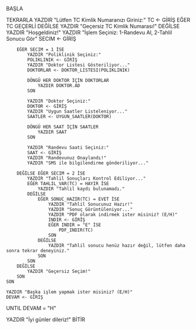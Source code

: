 BAŞLA

TEKRARLA
    YAZDIR "Lütfen TC Kimlik Numaranızı Giriniz:"
    TC <- GİRİŞ
    EĞER TC GEÇERLİ DEĞİLSE
        YAZDIR "Geçersiz TC Kimlik Numarası!"
    DEĞİLSE
        YAZDIR "Hoşgeldiniz!"
        YAZDIR "İşlem Seçiniz: 1-Randevu Al, 2-Tahlil Sonucu Gör"
        SECIM <- GİRİŞ

        EĞER SECIM = 1 İSE
            YAZDIR "Poliklinik Seçiniz:"
            POLIKLINIK <- GİRİŞ
            YAZDIR "Doktor Listesi Gösteriliyor..."
            DOKTORLAR <- DOKTOR_LISTESI(POLIKLINIK)

            DÖNGÜ HER DOKTOR İÇİN DOKTORLAR
                YAZDIR DOKTOR.AD
            SON

            YAZDIR "Doktor Seçiniz:"
            DOKTOR <- GİRİŞ
            YAZDIR "Uygun Saatler Listeleniyor..."
            SAATLER <- UYGUN_SAATLER(DOKTOR)

            DÖNGÜ HER SAAT İÇİN SAATLER
                YAZDIR SAAT
            SON

            YAZDIR "Randevu Saati Seçiniz:"
            SAAT <- GİRİŞ
            YAZDIR "Randevunuz Onaylandı!"
            YAZDIR "SMS ile bilgilendirme gönderiliyor..."
        
        DEĞİLSE EĞER SECIM = 2 İSE
            YAZDIR "Tahlil Sonuçları Kontrol Ediliyor..."
            EĞER TAHLIL_VAR(TC) = HAYIR İSE
                YAZDIR "Tahlil kaydı bulunamadı."
            DEĞİLSE
                EĞER SONUC_HAZIR(TC) = EVET İSE
                    YAZDIR "Tahlil Sonucunuz Hazır!"
                    YAZDIR "Sonuç Görüntüleniyor..."
                    YAZDIR "PDF olarak indirmek ister misiniz? (E/H)"
                    INDIR <- GİRİŞ
                    EĞER INDIR = "E" İSE
                        PDF_INDIR(TC)
                    SON
                DEĞİLSE
                    YAZDIR "Tahlil sonucu henüz hazır değil, lütfen daha sonra tekrar deneyiniz."
                SON
            SON
        DEĞİLSE
            YAZDIR "Geçersiz Seçim!"
        SON
    SON

    YAZDIR "Başka işlem yapmak ister misiniz? (E/H)"
    DEVAM <- GİRİŞ
UNTIL DEVAM = "H"

YAZDIR "İyi günler dileriz!"
BİTİR
